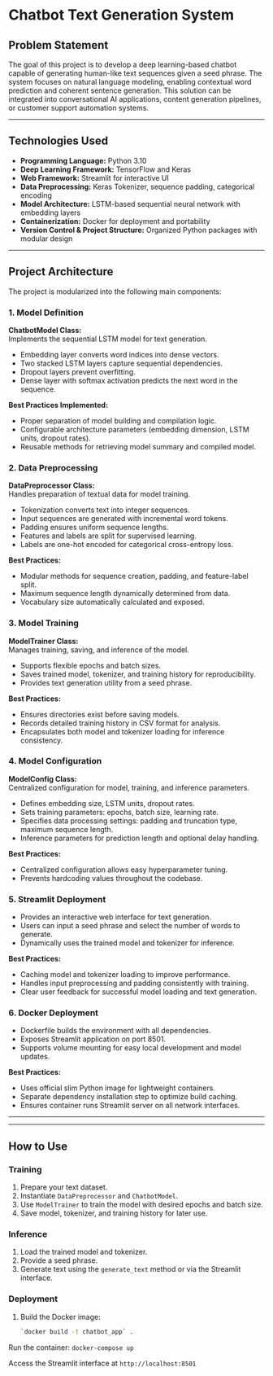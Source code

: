 # Chatbot Text Generation System

## Problem Statement
The goal of this project is to develop a deep learning-based chatbot capable of generating human-like text sequences given a seed phrase. The system focuses on natural language modeling, enabling contextual word prediction and coherent sentence generation. This solution can be integrated into conversational AI applications, content generation pipelines, or customer support automation systems.

---

## Technologies Used
- **Programming Language:** Python 3.10  
- **Deep Learning Framework:** TensorFlow and Keras  
- **Web Framework:** Streamlit for interactive UI  
- **Data Preprocessing:** Keras Tokenizer, sequence padding, categorical encoding  
- **Model Architecture:** LSTM-based sequential neural network with embedding layers  
- **Containerization:** Docker for deployment and portability  
- **Version Control & Project Structure:** Organized Python packages with modular design  

---

## Project Architecture

The project is modularized into the following main components:

### 1. Model Definition
**ChatbotModel Class:**  
Implements the sequential LSTM model for text generation.  

- Embedding layer converts word indices into dense vectors.  
- Two stacked LSTM layers capture sequential dependencies.  
- Dropout layers prevent overfitting.  
- Dense layer with softmax activation predicts the next word in the sequence.  

**Best Practices Implemented:**  
- Proper separation of model building and compilation logic.  
- Configurable architecture parameters (embedding dimension, LSTM units, dropout rates).  
- Reusable methods for retrieving model summary and compiled model.

### 2. Data Preprocessing
**DataPreprocessor Class:**  
Handles preparation of textual data for model training.  

- Tokenization converts text into integer sequences.  
- Input sequences are generated with incremental word tokens.  
- Padding ensures uniform sequence lengths.  
- Features and labels are split for supervised learning.  
- Labels are one-hot encoded for categorical cross-entropy loss.  

**Best Practices:**  
- Modular methods for sequence creation, padding, and feature-label split.  
- Maximum sequence length dynamically determined from data.  
- Vocabulary size automatically calculated and exposed.

### 3. Model Training
**ModelTrainer Class:**  
Manages training, saving, and inference of the model.  

- Supports flexible epochs and batch sizes.  
- Saves trained model, tokenizer, and training history for reproducibility.  
- Provides text generation utility from a seed phrase.  

**Best Practices:**  
- Ensures directories exist before saving models.  
- Records detailed training history in CSV format for analysis.  
- Encapsulates both model and tokenizer loading for inference consistency.

### 4. Model Configuration
**ModelConfig Class:**  
Centralized configuration for model, training, and inference parameters.  

- Defines embedding size, LSTM units, dropout rates.  
- Sets training parameters: epochs, batch size, learning rate.  
- Specifies data processing settings: padding and truncation type, maximum sequence length.  
- Inference parameters for prediction length and optional delay handling.  

**Best Practices:**  
- Centralized configuration allows easy hyperparameter tuning.  
- Prevents hardcoding values throughout the codebase.

### 5. Streamlit Deployment
- Provides an interactive web interface for text generation.  
- Users can input a seed phrase and select the number of words to generate.  
- Dynamically uses the trained model and tokenizer for inference.  

**Best Practices:**  
- Caching model and tokenizer loading to improve performance.  
- Handles input preprocessing and padding consistently with training.  
- Clear user feedback for successful model loading and text generation.

### 6. Docker Deployment
- Dockerfile builds the environment with all dependencies.  
- Exposes Streamlit application on port 8501.  
- Supports volume mounting for easy local development and model updates.  

**Best Practices:**  
- Uses official slim Python image for lightweight containers.  
- Separate dependency installation step to optimize build caching.  
- Ensures container runs Streamlit server on all network interfaces.

---

---

## How to Use

### Training
1. Prepare your text dataset.  
2. Instantiate `DataPreprocessor` and `ChatbotModel`.  
3. Use `ModelTrainer` to train the model with desired epochs and batch size.  
4. Save model, tokenizer, and training history for later use.

### Inference
1. Load the trained model and tokenizer.  
2. Provide a seed phrase.  
3. Generate text using the `generate_text` method or via the Streamlit interface.

### Deployment
1. Build the Docker image:  
   ```bash
   `docker build -t chatbot_app` .


Run the container:
`docker-compose up`

Access the Streamlit interface at `http://localhost:8501`